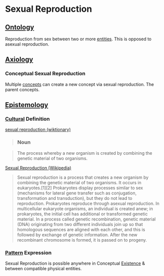 # Sexual Reproduction

## [Ontology](./ontology.md)

Reproduction from sex between two or more [entities](./entity.md). This is opposed to asexual reproduction.

## [Axiology](./axiology.md)

### Conceptual Sexual Reproduction

Multiple [concepts](./concept.md) can create a new concept via sexual reproduction. The parent concepts.

## [Epistemology](./epistemology.md)

### [Cultural](./culture.md) Definition

<a href="http://en.wiktionary.org/wiki/sexual_reproduction" target="_blank">sexual reproduction (wiktionary)</a>

> ### Noun

> The process whereby a new organism is created by combining the genetic material of two organisms.

<a href="http://en.wikipedia.org/wiki/Sexual_reproduction" target="_blank">Sexual Reproduction (Wikipedia)</a>

> Sexual reproduction is a process that creates a new organism by combining the genetic material of two organisms. It occurs in eukaryotes.[1][2] Prokaryotes display processes similar to sex (mechanisms for lateral gene transfer such as conjugation, transformation and transduction), but they do not lead to reproduction. Prokaryotes reproduce through asexual reproduction. In multicellular eukaryote organisms, an individual is created anew; in prokaryotes, the initial cell has additional or transformed genetic material. In a process called genetic recombination, genetic material (DNA) originating from two different individuals join up so that homologous sequences are aligned with each other, and this is followed by exchange of genetic information. After the new recombinant chromosome is formed, it is passed on to progeny.

### [Pattern](./pattern.md) Expression

Sexual Reproduction is possible anywhere in Conceptual [Existence](./existence.md) & between compatible physical entities.
